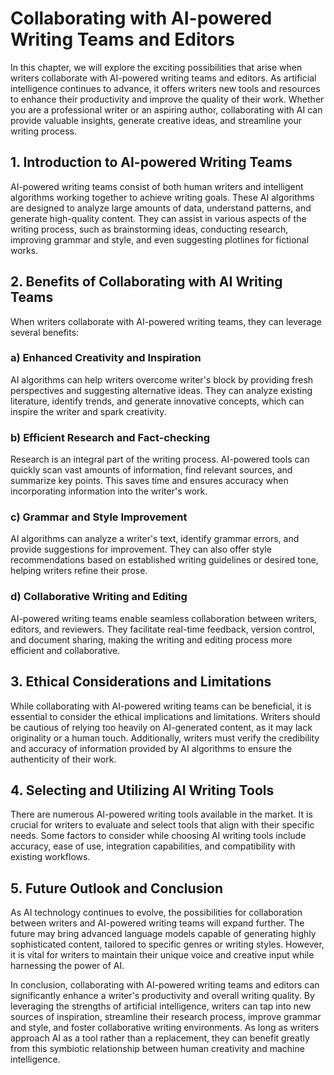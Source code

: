 # Collaborating with AI-powered Writing Teams and Editors

In this chapter, we will explore the exciting possibilities that arise when writers collaborate with AI-powered writing teams and editors. As artificial intelligence continues to advance, it offers writers new tools and resources to enhance their productivity and improve the quality of their work. Whether you are a professional writer or an aspiring author, collaborating with AI can provide valuable insights, generate creative ideas, and streamline your writing process.

## 1. Introduction to AI-powered Writing Teams

AI-powered writing teams consist of both human writers and intelligent algorithms working together to achieve writing goals. These AI algorithms are designed to analyze large amounts of data, understand patterns, and generate high-quality content. They can assist in various aspects of the writing process, such as brainstorming ideas, conducting research, improving grammar and style, and even suggesting plotlines for fictional works.

## 2. Benefits of Collaborating with AI Writing Teams

When writers collaborate with AI-powered writing teams, they can leverage several benefits:

### a) Enhanced Creativity and Inspiration
AI algorithms can help writers overcome writer's block by providing fresh perspectives and suggesting alternative ideas. They can analyze existing literature, identify trends, and generate innovative concepts, which can inspire the writer and spark creativity.

### b) Efficient Research and Fact-checking
Research is an integral part of the writing process. AI-powered tools can quickly scan vast amounts of information, find relevant sources, and summarize key points. This saves time and ensures accuracy when incorporating information into the writer's work.

### c) Grammar and Style Improvement
AI algorithms can analyze a writer's text, identify grammar errors, and provide suggestions for improvement. They can also offer style recommendations based on established writing guidelines or desired tone, helping writers refine their prose.

### d) Collaborative Writing and Editing
AI-powered writing teams enable seamless collaboration between writers, editors, and reviewers. They facilitate real-time feedback, version control, and document sharing, making the writing and editing process more efficient and collaborative.

## 3. Ethical Considerations and Limitations

While collaborating with AI-powered writing teams can be beneficial, it is essential to consider the ethical implications and limitations. Writers should be cautious of relying too heavily on AI-generated content, as it may lack originality or a human touch. Additionally, writers must verify the credibility and accuracy of information provided by AI algorithms to ensure the authenticity of their work.

## 4. Selecting and Utilizing AI Writing Tools

There are numerous AI-powered writing tools available in the market. It is crucial for writers to evaluate and select tools that align with their specific needs. Some factors to consider while choosing AI writing tools include accuracy, ease of use, integration capabilities, and compatibility with existing workflows.

## 5. Future Outlook and Conclusion

As AI technology continues to evolve, the possibilities for collaboration between writers and AI-powered writing teams will expand further. The future may bring advanced language models capable of generating highly sophisticated content, tailored to specific genres or writing styles. However, it is vital for writers to maintain their unique voice and creative input while harnessing the power of AI.

In conclusion, collaborating with AI-powered writing teams and editors can significantly enhance a writer's productivity and overall writing quality. By leveraging the strengths of artificial intelligence, writers can tap into new sources of inspiration, streamline their research process, improve grammar and style, and foster collaborative writing environments. As long as writers approach AI as a tool rather than a replacement, they can benefit greatly from this symbiotic relationship between human creativity and machine intelligence.
